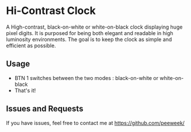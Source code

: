 # Hi-Contrast Clock

A High-contrast, black-on-white or white-on-black clock displaying huge pixel digits. It is purposed for being both elegant and readable in high luminosity environments. The goal is to keep the clock as simple and efficient as possible.

## Usage

- BTN 1 switches between the two modes : black-on-white or white-on-black
- That's it!

## Issues and Requests

If you have issues, feel free to contact me at https://github.com/peeweek/

